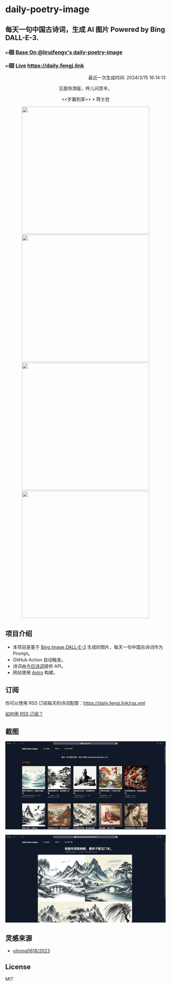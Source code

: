 
# daily-poetry-image

## 每天一句中国古诗词，生成 AI 图片 Powered by Bing DALL-E-3.

### 👉🏽 [Base On @liruifengv's daily-poetry-image](https://github.com/liruifengv/daily-poetry-image)

### 👉🏽 [Live](https://daily.fengj.link) https://daily.fengj.link

<p align="right">
  最近一次生成时间: 2024/3/15 16:14:13
</p>
<p align="center">
见面怜清瘦，呼儿问苦辛。
</p>
<p align="center">
<<岁暮到家>> • 蒋士铨
</p>
<p align="center">
<img src="https://tse1.mm.bing.net/th/id/OIG3.8Bl8IFBCujGEMBrNZxPF" height="400" width="400" />
<img src="https://tse1.mm.bing.net/th/id/OIG3.smAxIwueRYdITiI1I8Wp" height="400" width="400" />
<img src="https://tse3.mm.bing.net/th/id/OIG3.l.CNWq8wMzY8et6l1XUE" height="400" width="400" />
<img src="https://tse2.mm.bing.net/th/id/OIG3.Pf0pSnTQaJs9RA_1tRfM" height="400" width="400" />
</p>

## 项目介绍

-   本项目是基于 [Bing Image DALL-E-3](https://www.bing.com/images/create) 生成的图片，每天一句中国古诗词作为 Prompt。
-   GitHub Action 自动触发。
-   诗词由[今日诗词](https://www.jinrishici.com/)提供 API。
-   网站使用 [Astro](https://astro.build) 构建。

## 订阅

你可以使用 RSS 订阅每天的诗词配图：https://daily.fengj.link/rss.xml

[如何用 RSS 订阅？](https://zhuanlan.zhihu.com/p/55026716)

## 截图

![图片列表](./screenshots/Snipaste_2023-12-28_21-00-26.png)

![图片详情](./screenshots/Snipaste_2023-12-28_21-00-53.png)

## 灵感来源

-   [yihong0618/2023](https://github.com/yihong0618/2023)

## License

MIT
